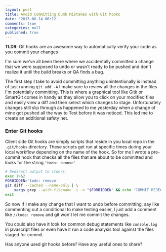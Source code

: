 ```yaml
---
layout: post
title: Avoid Committing Dumb Mistakes with Git hooks
date: '2013-08-14 00:12'
comments: true
categories: null
published: true
---
```

**TLDR**: Git hooks are an awesome way to automatically verify your code as you commit your changes

I'm sure we've all been there where we accidentally committed a change that we were supposed to undo or wasn't ready to be pushed and don't realize it until the build breaks or QA finds a bug.

The first step I take to avoid committing anything unintentionally is instead of just running `git add -A` I make sure to review all the changes in the files I'm potentially committing. This is where a graphical tool like Gitk or SmartGit comes in handy as they allow you to click on your modified files and easily view a diff and then select which changes to stage.
Unfortunately changes still slip through as happened to me yesterday when a change of mine got pushed all the way to Test before it was noticed. This led me to create an additional safety net.

### Enter Git hooks
Client side Git hooks are simply scripts that reside in you local repo in the `.git/hooks` directory. These scripts get run at specific times during your local workflow depending on the name of the hook. So for me I wrote a pre-commit hook that checks all the files that are about to be committed and looks for the string `'todo: remove'`
``` bash
# Redirect output to stderr.
exec 1>&2
FORBIDDEN='todo: remove'
git diff --cached --name-only | \
    xargs grep --with-filename -i -n "$FORBIDDEN" && echo "COMMIT REJECTED Found '$FORBIDDEN' references. Please remove them before commiting" && exit 1
exit
```
So now if I make any change that I want to undo before committing, say like commenting out a conditional to make testing easier, I just add a comment like `//todo: remove` and git won't let me commit the changes.

You could also have it look for common debug statements like `console.log` in javascript files or even have it run a code analysis tool against the files staged for commit.

Has anyone used git hooks before? Have any useful ones to share?
